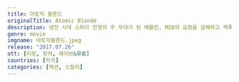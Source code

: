```yaml
---
title: 아토믹 블론드
originalTitle: Atomic Blonde
description: 냉전 시대 스파이 전쟁의 주 무대가 된 베를린, MI6의 요원을 살해하고 핵폭탄급 정보를 담고 있는 전 세계 스파이 명단을 훔쳐 달아난 이중 스파이를 잡기 위해 MI6 최고의 요원 로레인 브로튼(샤를리즈 테론)이 급파된다. 각 국의 스파이들은 명단을 차지하기 위해 혈안이 되고, 로레인 역시 동독과 서독을 오가며 미션을 수행한다. 리스트를 회수하기 위해서는 베를린에 10년 동안 있었던 자신을 믿어야 한다는 데이빗 퍼시벌(제임스 맥어보이)은 어딘가 수상한 구석이 있다. 로레인은 그를 감시하는 1년차 프랑스 스파이 델핀 라살(소피아 부텔라)과 강렬한 끌림을 느끼는데...
genre: movie
imgname: 아토믹블론드.jpeg
release: "2017.07.26"
ott: [티빙, 왓챠, 웨이브&유료]
countries: [미국]
categories: [액션, 스릴러]
---
```

